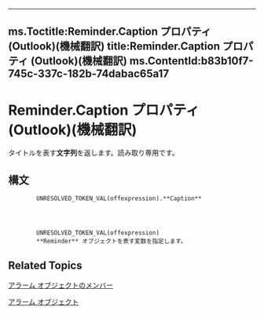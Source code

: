

---
ms.Toctitle:Reminder.Caption プロパティ (Outlook)(機械翻訳)
title:Reminder.Caption プロパティ (Outlook)(機械翻訳)
ms.ContentId:b83b10f7-745c-337c-182b-74dabac65a17
---
# Reminder.Caption プロパティ (Outlook)(機械翻訳)




タイトルを表す**文字列**を返します。読み取り専用です。

## 構文

            UNRESOLVED_TOKEN_VAL(offexpression).**Caption**




            UNRESOLVED_TOKEN_VAL(offexpression)
            **Reminder** オブジェクトを表す変数を指定します。



## Related Topics

[アラーム オブジェクトのメンバー](2dc26aef-9636-4761-4d79-4571bb7c9726.md)

[アラーム オブジェクト](b7364e48-51bc-b360-2154-e85e7779ece4.md)




